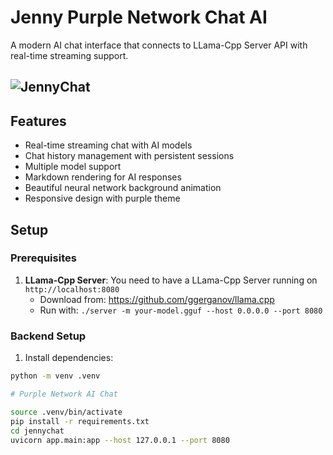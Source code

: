 # Jenny Purple Network Chat AI
A modern AI chat interface that connects to LLama-Cpp Server API with real-time streaming support.

## ![JennyChat](jennychat.gif)



## Features

- Real-time streaming chat with AI models
- Chat history management with persistent sessions
- Multiple model support
- Markdown rendering for AI responses
- Beautiful neural network background animation
- Responsive design with purple theme

## Setup

### Prerequisites

1. **LLama-Cpp Server**: You need to have a LLama-Cpp Server running on `http://localhost:8080`
   - Download from: https://github.com/ggerganov/llama.cpp
   - Run with: `./server -m your-model.gguf --host 0.0.0.0 --port 8080`

### Backend Setup

1. Install dependencies:
```bash
python -m venv .venv

# Purple Network AI Chat

source .venv/bin/activate
pip install -r requirements.txt
cd jennychat
uvicorn app.main:app --host 127.0.0.1 --port 8080
```
